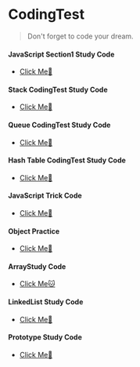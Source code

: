 # CodingTest

<!--Quote-->

> Don't forget to code your dream.

#### JavaScript Section1 Study Code

- [Click Me:santa:](https://github.com/chuhoon/CodingTest/tree/main/section1)

#### Stack CodingTest Study Code

- [Click Me:monkey:](https://github.com/chuhoon/CodingTest/tree/main/stack)

#### Queue CodingTest Study Code

- [Click Me:koala:](https://github.com/chuhoon/CodingTest/tree/main/Queue)

#### Hash Table CodingTest Study Code

- [Click Me:panda_face:](https://github.com/chuhoon/CodingTest/tree/main/hashTable)

#### JavaScript Trick Code

- [Click Me🐤](https://github.com/chuhoon/CodingTest/tree/main/JavaScriptTrickCode)

#### Object Practice

- [Click Me🦉](https://github.com/chuhoon/CodingTest/tree/main/objectPractice)

#### ArrayStudy Code

- [Click Me:cat:](https://github.com/chuhoon/CodingTest/tree/main/arrayTest)

#### LinkedList Study Code

- [Click Me:hamster:](https://github.com/chuhoon/CodingTest/tree/main/linkedList)

#### Prototype Study Code

- [Click Me:dog:](https://github.com/chuhoon/CodingTest/tree/main/prototype)
